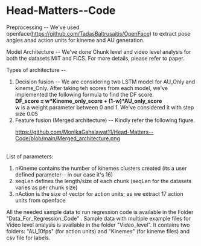 # Head-Matters--Code
Preprocessing -- We've used openface(https://github.com/TadasBaltrusaitis/OpenFace) to extract pose angles anad action units for kineme and AU generation.

Model Architecture -- We've done Chunk level and video level analysis for both the datasets MIT and FICS. For more details, please refer to paper.

Types of architecture -- 
<ol>
  <li> Decision fusion -- We are considering two LSTM model for AU_Only and kineme_Only. After taking teh scores from each model, we've implemented the following formula to find the DF score.
  <br>
  <b>DF_score = w*Kineme_only_score + (1-w)*AU_only_score</b>
  <br>
    w is a weight parameter between 0 and 1. We've considered it with step size 0.05 </li>
    
  <li> Feature fusion (Merged architecture) -- Kindly refer the following figure.
 
  https://github.com/MonikaGahalawat11/Head-Matters--Code/blob/main/Merged_architecture.png
  
  </li>
 </ol>
 <br>
List of parameters:
<ol>
  <li> nKineme contains the number of kinemes clusters created (its a user defined parameter-- in our case it's 16) </li>
  <li> seqLen defines the length/size of each chunk (seqLen for the datasets varies as per chunk size) </li>
  <li> nAction is the size of vector for action units; as we extract 17 action units from openface </li>
  </ol>
  
All the needed sample data to run regression code is available in the Folder "Data_For_Regression_Code" .
Sample data with multiple example files for Video level analysis is available in the folder "Video_level". It contains two folders: "AU_10fps" (for action units) and "Kinemes" (for kineme files) and csv file for labels. 
